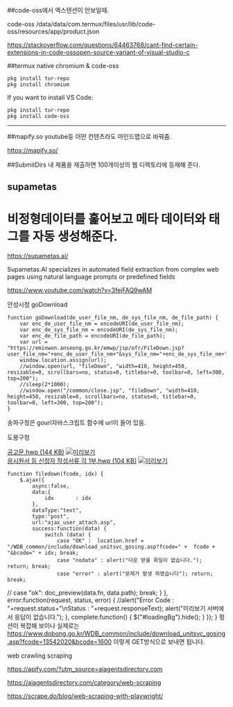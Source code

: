 
##code-oss에서 엑스텐션이 안보일때.

code-oss   /data/data/com.termux/files/usr/lib/code-oss/resources/app/product.json

https://stackoverflow.com/questions/64463768/cant-find-certain-extensions-in-code-ossopen-source-variant-of-visual-studio-c



##termux native chromium & code-oss

```
pkg install tur-repo
pkg install chromium
```

If you want to install VS Code: 
```
pkg install tur-repo
pkg install code-oss
```

---  


##mapify.so  youtube등 어떤 컨텐츠라도 마인드맵으로 바꿔줌.

https://mapify.so/    


##SubmitDirs  내 제품을 제출하면 100개이상의 웹 디렉토리에 등재해 준다.


## supametas
# 비정형데이터를 훑어보고 메타 데이터와 태그를 자동 생성해준다.

https://supametas.ai/

Supametas.AI specializes in automated field extraction from complex web pages using natural language prompts or predefined fields

https://www.youtube.com/watch?v=3fejFAQ9wAM





안성시청 goDownload

	function goDownload(de_user_file_nm, de_sys_file_nm, de_file_path) {
		var enc_de_user_file_nm = encodeURI(de_user_file_nm);
		var enc_de_sys_file_nm = encodeURI(de_sys_file_nm);
		var enc_de_file_path = encodeURI(de_file_path);
		var url = "https://eminwon.anseong.go.kr/emwp/jsp/ofr/FileDown.jsp?user_file_nm="+enc_de_user_file_nm+"&sys_file_nm="+enc_de_sys_file_nm+"&file_path="+enc_de_file_path;
		window.location.assign(url);
		//window.open(url, "fileDown", "width=410, height=450, resizable=0, scrollbars=no, status=0, titlebar=0, toolbar=0, left=300, top=200");
		//sleep(2*1000);
		//window.open("/common/close.jsp", "fileDown", "width=410, height=450, resizable=0, scrollbars=no, status=0, titlebar=0, toolbar=0, left=300, top=200");
	}


송파구청은 gourl자바스크립트 함수에 url이 들어 있음.


도봉구청


<div class='file_list'>
<a href='javascript:filedown(13542020, 1600);' title='공고문.hwp 다운로드' class="hwp file_name">
공고문.hwp (144 KB)</a>
<a href="javascript:attach_docview_unitsvc('1600','13542020','12');" class="file_icon" title='새창열림'>
<img src="/WDB_common/images/common/btn_file_view.jpg" alt="미리보기" /></a>
</div>
<div class='file_list mt10'>
<a href='javascript:filedown(13542021, 1600);' title='응시원서 등 신청자 작성서류 각 1부.hwp 다운로드' class="hwp file_name">
응시원서 등 신청자 작성서류 각 1부.hwp (104 KB)</a>
<a href="javascript:attach_docview_unitsvc('1600','13542021','12');" class="file_icon" title='새창열림'>
<img src="/WDB_common/images/common/btn_file_view.jpg" alt="미리보기" /></a>
</div>


    function filedown(fcode, idx) {
		$.ajax({
			async:false,
			data:{
				idx       : idx
			},
			dataType:"text",
			type:"post",
			url:"ajax_user_attach.asp",
			success:function(data) {
				switch (data) { 
                    case "OK" :  location.href = "/WDB_common/include/download_unitsvc_gosing.asp?fcode=" +  fcode + "&bcode=" + idx; break;
                    case "nodata" : alert("다운 받을 화일이 없습니다."); return; break;
                    case "error" : alert("문제가 발생 하였습니다"); return; break;
//					case "ok": doc_preview(data.fn, data.path); break;
				}
			},
			error:function(request, status, error) {
				//alert("Error Code : "+request.status+"\nStatus : "+request.responseText);
				alert("미리보기 서버에서 응답이 없습니다.");
			},
			complete:function() { $("#loadingBg").hide(); }
		});
    }
펑션이 복잡해 보이나 실제로는 
https://www.dobong.go.kr/WDB_common/include/download_unitsvc_gosing.asp?fcode=13542020&bcode=1600
이렇게 GET방식으로 보내면 됩니다.



web crawling scraping

https://apify.com/?utm_source=aiagentsdirectory.com

https://aiagentsdirectory.com/category/web-scraping

https://scrape.do/blog/web-scraping-with-playwright/
